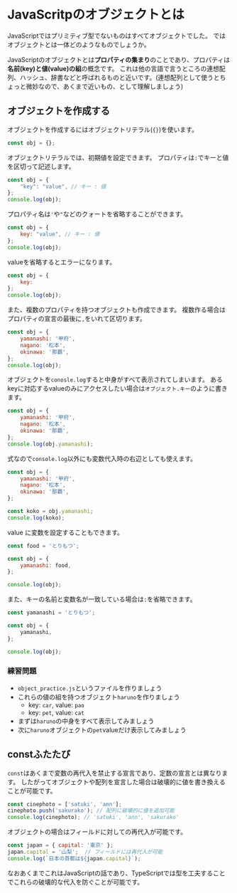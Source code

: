 # JavaScritpのオブジェクトとは

JavaScriptではプリミティブ型でないものはすべてオブジェクトでした。
ではオブジェクトとは一体どのようなものでしょうか。

JavaScriptのオブジェクトとは**プロパティの集まり**のことであり、プロパティは**名前(key)と値(value)の組**の概念です。
これは他の言語で言うところの連想配列、ハッシュ、辞書などと呼ばれるものと近いです。(連想配列として使うとちょっと微妙なので、あくまで近いもの、として理解しましょう)

## オブジェクトを作成する

オブジェクトを作成するにはオブジェクトリテラル(`{}`)を使います。

```js
const obj = {};
```

オブジェクトリテラルでは、初期値を設定できます。
プロパティは`:`でキーと値を区切って記述します。

<!-- js-console -->
```js
const obj = {
    "key": "value", // キー : 値
};
console.log(obj);
```

プロパティ名は`'`や`"`などのクォートを省略することができます。

<!-- js-console -->
```js
const obj = {
    key: "value", // キー : 値
};
console.log(obj);
```

valueを省略するとエラーになります。

<!-- js-console -->
```js
const obj = {
    key: 
};
console.log(obj);
```

また、複数のプロパティを持つオブジェクトも作成できます。
複数作る場合はプロパティの宣言の最後に`,`をいれて区切ります。

<!-- js-console -->
```js
const obj = {
    yamanashi: '甲府',
    nagano: '松本',
    okinawa: '那覇',
};
console.log(obj);
```

オブジェクトを`conosle.log`すると中身がすべて表示されてしまいます。
あるkeyに対応するvalueのみにアクセスしたい場合は`オブジェクト.キー`のように書きます。

<!-- js-console -->
```js
const obj = {
    yamanashi: '甲府',
    nagano: '松本',
    okinawa: '那覇',
};
console.log(obj.yamanashi);
```

式なので`console.log`以外にも変数代入時の右辺としても使えます。

<!-- js-console -->
```js
const obj = {
    yamanashi: '甲府',
    nagano: '松本',
    okinawa: '那覇',
};

const koko = obj.yamanashi;
console.log(koko);
```

value に変数を設定することもできます。

<!-- js-console -->
```js
const food = 'とりもつ';

const obj = {
    yamanashi: food,
};

console.log(obj);
```

また、キーの名前と変数名が一致している場合は`:`を省略できます。

<!-- js-console -->
```js
const yamanashi = 'とりもつ';

const obj = {
    yamanashi,
};

console.log(obj);
```



### 練習問題

- `object_practice.js`というファイルを作りましょう
- これらの値の組を持つオブジェクト`haruno`を作りましょう
    - key: `car`, value: `pao`
    - key: `pet`, value: `cat`
- まずは`haruno`の中身をすべて表示してみましょう
- 次に`haruno`オブジェクトの`pet`valueだけ表示してみましょう


## constふたたび

`const`はあくまで変数の再代入を禁止する宣言であり、定数の宣言とは異なります。
したがってオブジェクトや配列を宣言した場合は破壊的に値を書き換えることが可能です。

<!-- js-console -->
```js
const cinephoto = ['satuki', 'ann'];
cinephoto.push('sakurako'); // 配列に破壊的に値を追加可能
console.log(cinephoto); // 'satuki', 'ann', 'sakurako'
```

オブジェクトの場合はフィールドに対しての再代入が可能です。

<!-- js-console -->
```js
const japan = { capital: '東京' };
japan.capital = '山梨';  // フィールドには再代入が可能
console.log(`日本の首都は${japan.capital}`);
```

なおあくまでこれはJavaScriptの話であり、TypeScriptでは型を工夫することでこれらの破壊的な代入を防ぐことが可能です。

